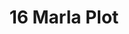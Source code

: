 ---
layout: post
categories: [sale, featured, plot]
title: "16 Marla Plot"
price: "1 Crore 30 Lac"
address: "Teacher Colony, Kalma Chowk"
type: "PLOT FOR SALE"
area: "16 Marla"
front: "42 by 90 ft"
---